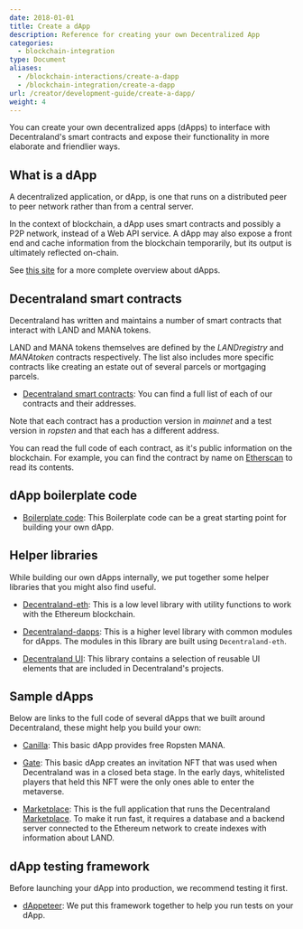```yaml
---
date: 2018-01-01
title: Create a dApp
description: Reference for creating your own Decentralized App
categories:
  - blockchain-integration
type: Document
aliases:
  - /blockchain-interactions/create-a-dapp
  - /blockchain-integration/create-a-dapp
url: /creator/development-guide/create-a-dapp/
weight: 4
---
```


You can create your own decentralized apps (dApps) to interface with Decentraland's smart contracts and expose their functionality in more elaborate and friendlier ways.

## What is a dApp

A decentralized application, or dApp, is one that runs on a distributed peer to peer network rather than from a central server.

In the context of blockchain, a dApp uses smart contracts and possibly a P2P network, instead of a Web API service. A dApp may also expose a front end and cache information from the blockchain temporarily, but its output is ultimately reflected on-chain.

See [this site](https://blockchainhub.net/decentralized-applications-dapps/) for a more complete overview about dApps.

## Decentraland smart contracts

Decentraland has written and maintains a number of smart contracts that interact with LAND and MANA tokens.

LAND and MANA tokens themselves are defined by the _LANDregistry_ and _MANAtoken_ contracts respectively. The list also includes more specific contracts like creating an estate out of several parcels or mortgaging parcels.

- [Decentraland smart contracts](https://contracts.decentraland.org/addresses.json):
  You can find a full list of each of our contracts and their addresses.

Note that each contract has a production version in _mainnet_ and a test version in _ropsten_ and that each has a different address.

You can read the full code of each contract, as it's public information on the blockchain. For example, you can find the contract by name on [Etherscan](https://etherscan.io/contractsVerified) to read its contents.

## dApp boilerplate code

- [Boilerplate code](https://github.com/decentraland/dapp-boilerplate): This Boilerplate code can be a great starting point for building your own dApp.

## Helper libraries

While building our own dApps internally, we put together some helper libraries that you might also find useful.

- [Decentraland-eth](https://github.com/decentraland/decentraland-eth): This is a low level library with utility functions to work with the Ethereum blockchain.

- [Decentraland-dapps](https://github.com/decentraland/decentraland-dapps): This is a higher level library with common modules for dApps. The modules in this library are built using `Decentraland-eth`.

- [Decentraland UI](https://ui.decentraland.org/): This library contains a selection of reusable UI elements that are included in Decentraland's projects.

## Sample dApps

Below are links to the full code of several dApps that we built around Decentraland, these might help you build your own:

- [Canilla](https://github.com/decentraland/canilla): This basic dApp provides free Ropsten MANA.

- [Gate](https://github.com/decentraland/gate): This basic dApp creates an invitation NFT that was used when Decentraland was in a closed beta stage. In the early days, whitelisted players that held this NFT were the only ones able to enter the metaverse.

- [Marketplace](https://github.com/decentraland/marketplace): This is the full application that runs the Decentraland [Marketplace](https://market.decentraland.org/). To make it run fast, it requires a database and a backend server connected to the Ethereum network to create indexes with information about LAND.

## dApp testing framework

Before launching your dApp into production, we recommend testing it first.

- [dAppeteer](https://github.com/decentraland/dappeteer): We put this framework together to help you run tests on your dApp.
